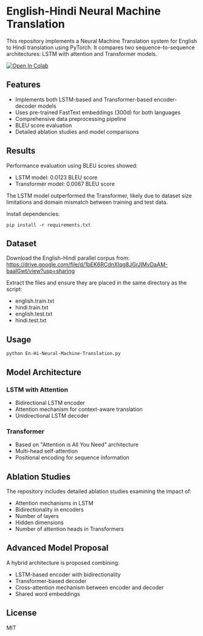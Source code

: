 # English-Hindi Neural Machine Translation

This repository implements a Neural Machine Translation system for English to Hindi translation using PyTorch. It compares two sequence-to-sequence architectures: LSTM with attention and Transformer models.


[![Open In Colab](https://colab.research.google.com/assets/colab-badge.svg)](https://colab.research.google.com/drive/1mlWcC_RCEIqDDuBISyZOffNF52cFGK5u?usp=sharing)

## Features

- Implements both LSTM-based and Transformer-based encoder-decoder models
- Uses pre-trained FastText embeddings (300d) for both languages
- Comprehensive data preprocessing pipeline
- BLEU score evaluation
- Detailed ablation studies and model comparisons

## Results

Performance evaluation using BLEU scores showed:
- LSTM model: 0.0123 BLEU score
- Transformer model: 0.0067 BLEU score

The LSTM model outperformed the Transformer, likely due to dataset size limitations and domain mismatch between training and test data.

Install dependencies:
```
pip install -r requirements.txt
```

## Dataset

Download the English-Hindi parallel corpus from:
https://drive.google.com/file/d/1bEK6RCdnXIqg8JGrJIMvDaAM-baalGwt/view?usp=sharing

Extract the files and ensure they are placed in the same directory as the script:
- english.train.txt
- hindi.train.txt
- english.test.txt
- hindi.test.txt

## Usage

```
python En-Hi-Neural-Machine-Translation.py
```

## Model Architecture

### LSTM with Attention
- Bidirectional LSTM encoder
- Attention mechanism for context-aware translation
- Unidirectional LSTM decoder

### Transformer
- Based on "Attention is All You Need" architecture
- Multi-head self-attention
- Positional encoding for sequence information

## Ablation Studies

The repository includes detailed ablation studies examining the impact of:
- Attention mechanisms in LSTM
- Bidirectionality in encoders
- Number of layers
- Hidden dimensions
- Number of attention heads in Transformers

## Advanced Model Proposal

A hybrid architecture is proposed combining:
- LSTM-based encoder with bidirectionality
- Transformer-based decoder
- Cross-attention mechanism between encoder and decoder
- Shared word embeddings

## License

MIT
